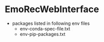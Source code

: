 # EmoRecWebInterface #
- packages listed in following env files
	- env-conda-spec-file.txt
	- env-pip-packages.txt

